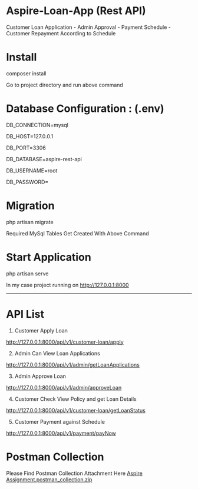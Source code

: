 # Aspire-Loan-App (Rest API)
Customer Loan Application - Admin Approval - Payment Schedule - Customer Repayment According to Schedule

# Install
composer install

Go to project directory and run above command 

# Database Configuration : (.env)

DB_CONNECTION=mysql

DB_HOST=127.0.0.1

DB_PORT=3306

DB_DATABASE=aspire-rest-api

DB_USERNAME=root

DB_PASSWORD=

# Migration

php artisan migrate

Required MySql Tables Get Created With Above Command

# Start Application
php artisan serve

In my case project running on http://127.0.0.1:8000

--------------------------------------------------------------------------------------------------------------------------------------------------------------------

# API List 

1) Customer Apply Loan

http://127.0.0.1:8000/api/v1/customer-loan/apply


2) Admin Can View Loan Applications

http://127.0.0.1:8000/api/v1/admin/getLoanApplications


3) Admin Approve Loan

http://127.0.0.1:8000/api/v1/admin/approveLoan


4) Customer Check View Policy and get Loan Details

http://127.0.0.1:8000/api/v1/customer-loan/getLoanStatus


5) Customer Payment against Schedule

http://127.0.0.1:8000/api/v1/payment/payNow


# Postman Collection

Please Find Postman Collection Attachment Here [Aspire Assignment.postman_collection.zip](https://github.com/RiyazPatwegar/Aspire-Loan-App/files/9439474/Aspire.Assignment.postman_collection.zip)


